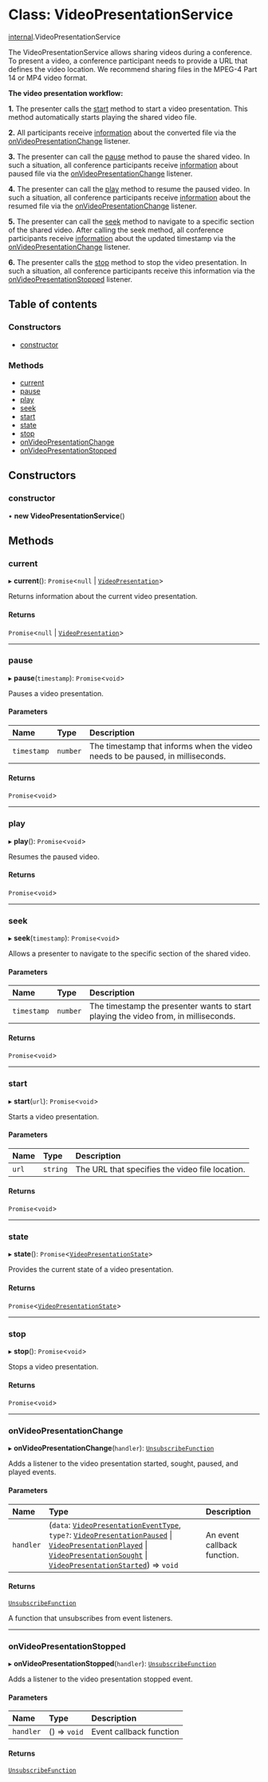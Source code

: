 # Class: VideoPresentationService

[internal](../modules/internal.md).VideoPresentationService

The VideoPresentationService allows sharing videos during a conference. To present a video, a conference participant needs to provide a URL that defines the video location. We recommend sharing files in the MPEG-4 Part 14 or MP4 video format.

**The video presentation workflow:**

**1.** The presenter calls the [start](#start) method to start a video presentation. This method automatically starts playing the shared video file.

**2.** All participants receive [information](doc:rn-client-sdk-models-videopresentationeventtype) about the converted file via the [onVideoPresentationChange](#onvideopresentationchange) listener.

**3.** The presenter can call the [pause](#pause) method to pause the shared video. In such a situation, all conference participants receive [information](doc:rn-client-sdk-models-videopresentationeventtype) about paused file via the [onVideoPresentationChange](#onvideopresentationchange) listener.

**4.** The presenter can call the [play](#play) method to resume the paused video. In such a situation, all conference participants receive [information](doc:rn-client-sdk-models-videopresentationeventtype) about the resumed file via the [onVideoPresentationChange](#onvideopresentationchange) listener.

**5.** The presenter can call the [seek](#seek) method to navigate to a specific section of the shared video. After calling the seek method, all conference participants receive [information](doc:rn-client-sdk-models-videopresentationeventtype) about the updated timestamp via the [onVideoPresentationChange](#onvideopresentationchange) listener.

**6.** The presenter calls the [stop](#stop) method to stop the video presentation. In such a situation, all conference participants receive this information via the [onVideoPresentationStopped](#onvideopresentationstopped) listener.

## Table of contents

### Constructors

- [constructor](internal.VideoPresentationService.md#constructor)

### Methods

- [current](internal.VideoPresentationService.md#current)
- [pause](internal.VideoPresentationService.md#pause)
- [play](internal.VideoPresentationService.md#play)
- [seek](internal.VideoPresentationService.md#seek)
- [start](internal.VideoPresentationService.md#start)
- [state](internal.VideoPresentationService.md#state)
- [stop](internal.VideoPresentationService.md#stop)
- [onVideoPresentationChange](internal.VideoPresentationService.md#onvideopresentationchange)
- [onVideoPresentationStopped](internal.VideoPresentationService.md#onvideopresentationstopped)

## Constructors

### constructor

• **new VideoPresentationService**()

## Methods

### current

▸ **current**(): `Promise`<``null`` \| [`VideoPresentation`](../interfaces/internal.VideoPresentation.md)\>

Returns information about the current video presentation.

#### Returns

`Promise`<``null`` \| [`VideoPresentation`](../interfaces/internal.VideoPresentation.md)\>

___

### pause

▸ **pause**(`timestamp`): `Promise`<`void`\>

Pauses a video presentation.

#### Parameters

| Name | Type | Description |
| :------ | :------ | :------ |
| `timestamp` | `number` | The timestamp that informs when the video needs to be paused, in milliseconds. |

#### Returns

`Promise`<`void`\>

___

### play

▸ **play**(): `Promise`<`void`\>

Resumes the paused video.

#### Returns

`Promise`<`void`\>

___

### seek

▸ **seek**(`timestamp`): `Promise`<`void`\>

Allows a presenter to navigate to the specific section of the shared video.

#### Parameters

| Name | Type | Description |
| :------ | :------ | :------ |
| `timestamp` | `number` | The timestamp the presenter wants to start playing the video from, in milliseconds. |

#### Returns

`Promise`<`void`\>

___

### start

▸ **start**(`url`): `Promise`<`void`\>

Starts a video presentation.

#### Parameters

| Name | Type | Description |
| :------ | :------ | :------ |
| `url` | `string` | The URL that specifies the video file location. |

#### Returns

`Promise`<`void`\>

___

### state

▸ **state**(): `Promise`<[`VideoPresentationState`](../enums/internal.VideoPresentationState.md)\>

Provides the current state of a video presentation.

#### Returns

`Promise`<[`VideoPresentationState`](../enums/internal.VideoPresentationState.md)\>

___

### stop

▸ **stop**(): `Promise`<`void`\>

Stops a video presentation.

#### Returns

`Promise`<`void`\>

___

### onVideoPresentationChange

▸ **onVideoPresentationChange**(`handler`): [`UnsubscribeFunction`](../modules/internal.md#unsubscribefunction)

Adds a listener to the video presentation started, sought, paused, and played events.

#### Parameters

| Name | Type | Description |
| :------ | :------ | :------ |
| `handler` | (`data`: [`VideoPresentationEventType`](../interfaces/internal.VideoPresentationEventType.md), `type?`: [`VideoPresentationPaused`](../modules/internal.md#videopresentationpaused) \| [`VideoPresentationPlayed`](../modules/internal.md#videopresentationplayed) \| [`VideoPresentationSought`](../modules/internal.md#videopresentationsought) \| [`VideoPresentationStarted`](../modules/internal.md#videopresentationstarted)) => `void` | An event callback function. |

#### Returns

[`UnsubscribeFunction`](../modules/internal.md#unsubscribefunction)

A function that unsubscribes from event listeners.

___

### onVideoPresentationStopped

▸ **onVideoPresentationStopped**(`handler`): [`UnsubscribeFunction`](../modules/internal.md#unsubscribefunction)

Adds a listener to the video presentation stopped event.

#### Parameters

| Name | Type | Description |
| :------ | :------ | :------ |
| `handler` | () => `void` | Event callback function |

#### Returns

[`UnsubscribeFunction`](../modules/internal.md#unsubscribefunction)
